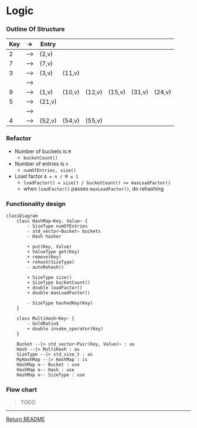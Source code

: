 # Logic

### Outline Of Structure
|Key|->|Entry| | | | | |
|-|-|-|-|-|-|-|-|
|2|–>|(2,v)| | | | | |
|7|–>|(7,v)| | | | | |
|3|–>|(3,v)|(11,v)| | | | |
| |–>| | | | | | |
|9|–>|(1,v)|(10,v)|(12,v)|(15,v)|(31,v)|(24,v)|
|5|–>|(21,v)| | | | | |
| |–>| | | | | | |
|4|–>|(52,v)|(54,v)|(55,v)| | | |

### Refactor
- Number of buckets is `M`
	- `bucketCount()`
- Number of entries is `n`
	- `numOfEntries, size()`
- Load factor `A = n / M ≤ 1` 
	- `loadFactor() = size() / bucketCount() <= maxLoadFactor()`
	- when `loadFactor()` passes `maxLoadFactor()`, do rehashing

### Functionality design
```mermaid
classDiagram
	class HashMap~Key, Value~ {
		- SizeType numOfEntries
		- std_vector~Bucket~ buckets
		- Hash hasher
		
		+ put(Key, Value)
		+ ValueType get(Key)
		+ remove(Key)
		+ rehash(SizeType)
		- autoRehash()
		
		+ SizeType size()
		+ SizeType bucketCount()
		+ double loadFactor()
		+ double maxLoadFactor()
		
		- SizeType hashedKey(Key)
	}

	class MultiHash~Key~ {
		- GoldRatio$
		+ double invoke_operator(Key)
	}

	Bucket --|> std_vector~Pair(Key, Value)~ : as
	Hash --|> MultiHash : as
	SizeType --|> std_size_t : as
	MyHashMap --|> HashMap : is
	HashMap o-- Bucket : use
	HashMap o-- Hash : use
	HashMap o-- SizeType : use
```

### Flow chart
> TODO


----
[Return README](./README.md)